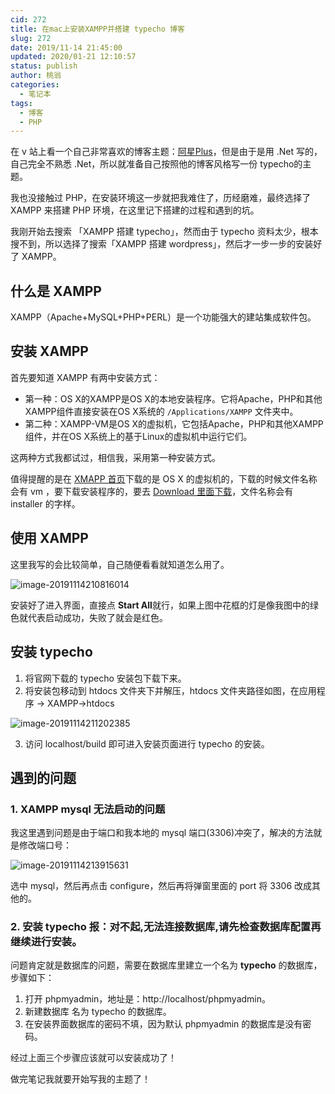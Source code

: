 ```yaml
---
cid: 272
title: 在mac上安装XAMPP并搭建 typecho 博客
slug: 272
date: 2019/11-14 21:45:00
updated: 2020/01-21 12:10:57
status: publish
author: 桃翁
categories: 
  - 笔记本
tags: 
  - 博客
  - PHP
---
```




在 v 站上看一个自己非常喜欢的博客主题：[阿星Plus](https://meowv.com/)，但是由于是用 .Net 写的，自己完全不熟悉 .Net，所以就准备自己按照他的博客风格写一份 typecho的主题。

我也没接触过 PHP，在安装环境这一步就把我难住了，历经磨难，最终选择了 XAMPP 来搭建 PHP 环境，在这里记下搭建的过程和遇到的坑。

我刚开始去搜索 「XAMPP 搭建 typecho」，然而由于 typecho 资料太少，根本搜不到，所以选择了搜索「XAMPP 搭建 wordpress」，然后才一步一步的安装好了 XAMPP。

## 什么是 XAMPP

XAMPP（Apache+MySQL+PHP+PERL）是一个功能强大的建站集成软件包。

## 安装 XAMPP

首先要知道 XAMPP 有两中安装方式：

- 第一种：OS X的XAMPP是OS X的本地安装程序。它将Apache，PHP和其他XAMPP组件直接安装在OS X系统的 `/Applications/XAMPP` 文件夹中。
- 第二种：XAMPP-VM是OS X的虚拟机，它包括Apache，PHP和其他XAMPP组件，并在OS X系统上的基于Linux的虚拟机中运行它们。

这两种方式我都试过，相信我，采用第一种安装方式。

值得提醒的是在 [XMAPP 首页](https://www.apachefriends.org/index.html)下载的是 OS X 的虚拟机的，下载的时候文件名称会有 vm ，要下载安装程序的，要去 [Download 里面下载](https://www.apachefriends.org/download.html)，文件名称会有 installer 的字样。

## 使用 XAMPP

这里我写的会比较简单，自己随便看看就知道怎么用了。

![image-20191114210816014](http://imgs.taoweng.site/2019-11-14-130817.png)

安装好了进入界面，直接点 **Start All**就行，如果上图中花框的灯是像我图中的绿色就代表启动成功，失败了就会是红色。

## 安装 typecho

1. 将官网下载的 typecho 安装包下载下来。
2. 将安装包移动到 htdocs 文件夹下并解压，htdocs 文件夹路径如图，在应用程序 -> XAMPP->htdocs

![image-20191114211202385](http://imgs.taoweng.site/2019-11-14-131204.png)

3. 访问 localhost/build 即可进入安装页面进行 typecho 的安装。

## 遇到的问题

### 1. XAMPP mysql 无法启动的问题

我这里遇到问题是由于端口和我本地的 mysql 端口(3306)冲突了，解决的方法就是修改端口号：

![image-20191114213915631](http://imgs.taoweng.site/2019-11-14-133917.png)

选中 mysql，然后再点击 configure，然后再将弹窗里面的 port 将 3306 改成其他的。

### 2. 安装 typecho 报：对不起,无法连接数据库,请先检查数据库配置再继续进行安装。

问题肯定就是数据库的问题，需要在数据库里建立一个名为 **typecho**  的数据库，步骤如下：

1. 打开 phpmyadmin，地址是：http://localhost/phpmyadmin。
2. 新建数据库 名为 typecho 的数据库。
3. 在安装界面数据库的密码不填，因为默认 phpmyadmin 的数据库是没有密码。

经过上面三个步骤应该就可以安装成功了！

做完笔记我就要开始写我的主题了！